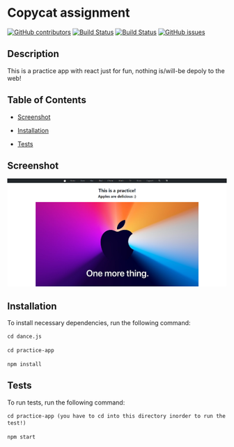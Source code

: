 # Copycat assignment
  [![GitHub contributors](https://img.shields.io/github/contributors/dnsghd49/dance.js.svg)](https://GitHub.com/dnsghd49/dance.js/graphs/contributors/)
  [![Build Status](https://img.shields.io/github/forks/dnsghd49/dance.js.svg)](https://github.com/dnsghd49/dance.js/network/)
  [![Build Status](https://img.shields.io/github/stars/dnsghd49/dance.js.svg)](https://github.com/dnsghd49/dance.js/)
  [![GitHub issues](https://img.shields.io/github/issues/dnsghd49/dance.js.svg)](https://GitHub.com/dnsghd49/dance.js/issues/)


## Description

This is a practice app with react just for fun, nothing is/will-be depoly to the web!


## Table of Contents 

* [Screenshot](#screenshot)

* [Installation](#installation)

* [Tests](#tests)

## Screenshot

![ScreenShot](https://github.com/dnsghd49/dance.js/blob/main/img/screenshot.png)

## Installation

To install necessary dependencies, run the following command:

```
cd dance.js

cd practice-app

npm install
```

## Tests

To run tests, run the following command:

```
cd practice-app (you have to cd into this directory inorder to run the test!)

npm start
```
